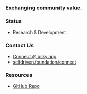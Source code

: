 ### Exchanging community value.

### Status
- Research & Development

### Contact Us
- [Connect @ bsky.app](https://bsky.app/profile/markbyers.selfdriven.social)
- [selfdriven.foundation/connect](https://selfdriven.foundation/connect)

### Resources
- [GitHub Repo](https://github.com/selfdriven-foundation/selfdriven-exchange)
